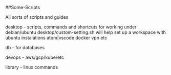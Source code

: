 ##Some-Scripts

All sorts of scripts and guides

desktop - scripts,
commands and shortcuts for working under debian/ubuntu
desktop/custom-setting.sh will help set up a workspace with ubuntu instalations atom|vscode docker vpn etc

db - for databases

devops - aws/gcp/kube/etc

library - linux commands
